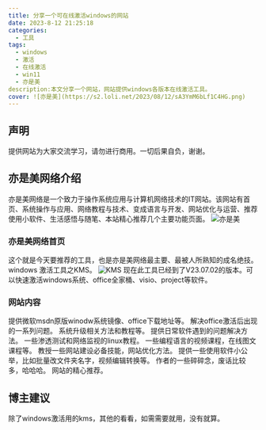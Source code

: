 ```yaml
---
title: 分享一个可在线激活windows的网站
date: 2023-8-12 21:25:18
categories:
  - 工具
tags:
  - windows
  - 激活
  - 在线激活
  - win11
  - 亦是美
description:本文分享一个网站，网站提供windows各版本在线激活工具。
cover: ![亦是美](https://s2.loli.net/2023/08/12/sA3YmM6bLf1C4HG.png)
---
```


## 声明
提供网站为大家交流学习，请勿进行商用。一切后果自负，谢谢。
## 亦是美网络介绍
亦是美网络是一个致力于操作系统应用与计算机网络技术的IT网站。该网站有首页、系统操作与应用、网络教程与技术、变成语言与开发、网站优化与运营、推荐使用小软件、生活感悟与随笔、本站精心推荐几个主要功能页面。
![亦是美](https://s2.loli.net/2023/08/12/hVt4gQJcFk1OZCd.png)
### 亦是美网络首页
这个就是今天要推荐的工具，也是亦是美网络最主要、最被人所熟知的成名绝技。windows 激活工具之KMS。
![KMS](https://s2.loli.net/2023/08/12/r8IBjtPv351hlQY.png)
现在此工具已经到了V23.07.02的版本。可以快速激活windows系统、office全家桶、visio、project等软件。
### 网站内容
提供微软msdn原版winodw系统镜像、office下载地址等。
解决office激活后出现的一系列问题。
系统升级相关方法和教程等。
提供日常软件遇到的问题解决方法。
一些渗透测试和网络监视的linux教程。
一些编程语言的视频课程，在线图文课程等。
教授一些网站建设必备技能，网站优化方法。
提供一些使用软件小公举，比如批量改文件夹名字，视频编辑转换等。
作者的一些碎碎念，废话比较多，哈哈哈。
网站的精心推荐。
## 博主建议
除了windows激活用的kms，其他的看看，如需需要就用，没有就算。

